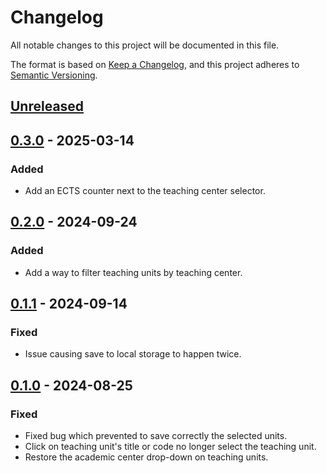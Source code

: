 # Changelog

All notable changes to this project will be documented in this file.

The format is based on [Keep a Changelog](https://keepachangelog.com/en/1.1.0/),
and this project adheres to [Semantic Versioning](https://semver.org/spec/v2.0.0.html).

## [Unreleased]

## [0.3.0] - 2025-03-14

### Added

- Add an ECTS counter next to the teaching center selector.

## [0.2.0] - 2024-09-24

### Added

- Add a way to filter teaching units by teaching center.

## [0.1.1] - 2024-09-14

### Fixed

- Issue causing save to local storage to happen twice.

## [0.1.0] - 2024-08-25

### Fixed

- Fixed bug which prevented to save correctly the selected units.
- Click on teaching unit's title or code no longer select the teaching unit.
- Restore the academic center drop-down on teaching units.

[Unreleased]: https://github.com/flowrey/cnaminator/compare/v0.3.0...HEAD
[0.3.0]: https://github.com/flowrey/cnaminator/releases/tag/v0.3.0
[0.2.0]: https://github.com/flowrey/cnaminator/releases/tag/v0.2.0
[0.1.1]: https://github.com/flowrey/cnaminator/releases/tag/v0.1.1
[0.1.0]: https://github.com/flowrey/cnaminator/releases/tag/v0.1.0
